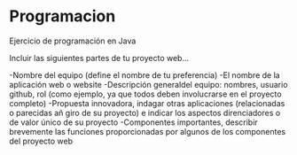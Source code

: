 # Programacion
Ejercicio de programación en Java


Incluir las siguientes partes de tu proyecto web...  

-Nombre del equipo (define el nombre de tu preferencia)
-El nombre de la aplicación web o website
-Descripción generaldel equipo: nombres, usuario github, rol (como ejemplo, ya que todos deben involucrarse en el proyecto completo)
-Propuesta innovadora, indagar otras aplicaciones (relacionadas o parecidas añ giro de su proyecto) e indicar los aspectos direnciadores o de valor único de su proyecto
-Componentes importantes, describir brevemente las funciones proporcionadas por algunos de los componentes del proyecto web
